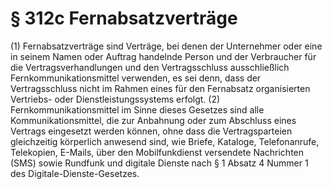 # § 312c Fernabsatzverträge
(1) Fernabsatzverträge sind Verträge, bei denen der Unternehmer oder eine in seinem Namen oder Auftrag handelnde Person und der Verbraucher für die Vertragsverhandlungen und den Vertragsschluss ausschließlich Fernkommunikationsmittel verwenden, es sei denn, dass der Vertragsschluss nicht im Rahmen eines für den Fernabsatz organisierten Vertriebs- oder Dienstleistungssystems erfolgt.
(2) Fernkommunikationsmittel im Sinne dieses Gesetzes sind alle Kommunikationsmittel, die zur Anbahnung oder zum Abschluss eines Vertrags eingesetzt werden können, ohne dass die Vertragsparteien gleichzeitig körperlich anwesend sind, wie Briefe, Kataloge, Telefonanrufe, Telekopien, E-Mails, über den Mobilfunkdienst versendete Nachrichten (SMS) sowie Rundfunk und digitale Dienste nach § 1 Absatz 4 Nummer 1 des Digitale-Dienste-Gesetzes.